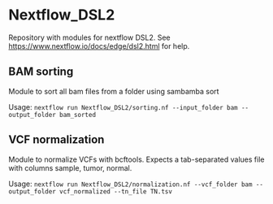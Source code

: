 # Nextflow_DSL2
Repository with modules for nextflow DSL2. See https://www.nextflow.io/docs/edge/dsl2.html for help.

## BAM sorting
Module to sort all bam files from a folder using sambamba sort

Usage: 
```nextflow run Nextflow_DSL2/sorting.nf --input_folder bam --output_folder bam_sorted```

## VCF normalization
Module to normalize VCFs with bcftools. Expects a tab-separated values file with columns sample, tumor, normal.

Usage: 
```nextflow run Nextflow_DSL2/normalization.nf --vcf_folder bam --output_folder vcf_normalized --tn_file TN.tsv```
